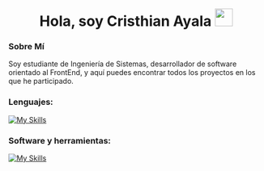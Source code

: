 <h1 align="center">Hola, soy Cristhian Ayala <img src="https://media.giphy.com/media/hvRJCLFzcasrR4ia7z/giphy.gif" width="35"></h1>

### Sobre Mí
Soy estudiante de Ingeniería de Sistemas, desarrollador de software orientado al FrontEnd, y aquí puedes encontrar todos los proyectos en los que he participado.

### Lenguajes:
[![My Skills](https://skillicons.dev/icons?i=html,css,,js,java,bootstrap,mysql,postgres&perline=10)](https://skillicons.dev)

### Software y herramientas:
[![My Skills](https://skillicons.dev/icons?i=vscode,figma,notion&perline=10)](https://skillicons.dev)
  
